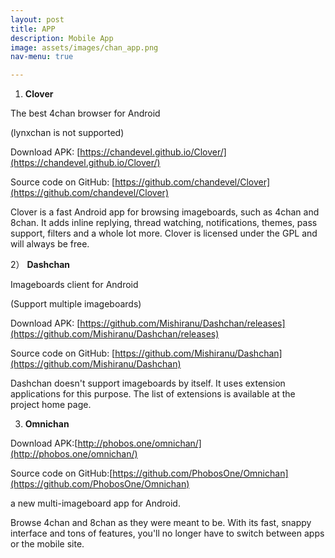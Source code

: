 ```yaml
---
layout: post
title: APP
description: Mobile App
image: assets/images/chan_app.png
nav-menu: true

---
```


1)  **Clover**

The best 4chan browser for Android

(lynxchan is not supported)

Download APK: [https://chandevel.github.io/Clover/](https://chandevel.github.io/Clover/)

Source code on GitHub: [https://github.com/chandevel/Clover](https://github.com/chandevel/Clover)

Clover is a fast Android app for browsing imageboards, such as 4chan and 8chan. It adds inline replying, thread watching, notifications, themes, pass support, filters and a whole lot more. Clover is licensed under the GPL and will always be free.


2） **Dashchan**

Imageboards client for Android

(Support multiple imageboards)

Download APK: [https://github.com/Mishiranu/Dashchan/releases](https://github.com/Mishiranu/Dashchan/releases)

Source code on GitHub: [https://github.com/Mishiranu/Dashchan](https://github.com/Mishiranu/Dashchan)

Dashchan doesn't support imageboards by itself. It uses extension applications for this purpose. The list of extensions is available at the project home page.

3) **Omnichan**

Download APK:[http://phobos.one/omnichan/](http://phobos.one/omnichan/)

Source code on GitHub:[https://github.com/PhobosOne/Omnichan](https://github.com/PhobosOne/Omnichan)

a new multi-imageboard app for Android.

Browse 4chan and 8chan as they were meant to be. With its fast, snappy interface and tons of features, you'll no longer have to switch between apps or the mobile site.
